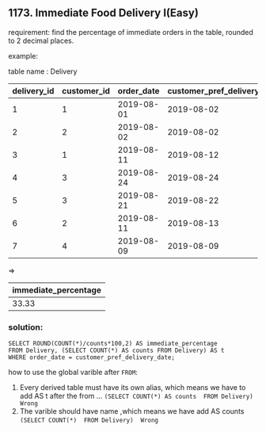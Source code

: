 ## 1173. Immediate Food Delivery I(Easy)

requirement:  find the percentage of immediate orders in the table, rounded to 2 decimal places.

example:

table name : Delivery

| delivery_id | customer_id | order_date | customer_pref_delivery_date |
|-------------|-------------|------------|-----------------------------|
| 1           | 1           | 2019-08-01 | 2019-08-02                  |
| 2           | 2           | 2019-08-02 | 2019-08-02                  |
| 3           | 1           | 2019-08-11 | 2019-08-12                  |
| 4           | 3           | 2019-08-24 | 2019-08-24                  |
| 5           | 3           | 2019-08-21 | 2019-08-22                  |
| 6           | 2           | 2019-08-11 | 2019-08-13                  |
| 7           | 4           | 2019-08-09 | 2019-08-09                  |


=>


| immediate_percentage |
|----------------------|
| 33.33                |

### solution:

```
SELECT ROUND(COUNT(*)/counts*100,2) AS immediate_percentage
FROM Delivery, (SELECT COUNT(*) AS counts FROM Delivery) AS t
WHERE order_date = customer_pref_delivery_date;

```

how to use the global varible after `FROM`:

1. Every derived table must have its own alias, which means we have to add AS t after the from ...
`(SELECT COUNT(*) AS counts  FROM Delivery) Wrong`
2. The varible should have name ,which means we have add AS counts 
`(SELECT COUNT(*)  FROM Delivery)  Wrong`


